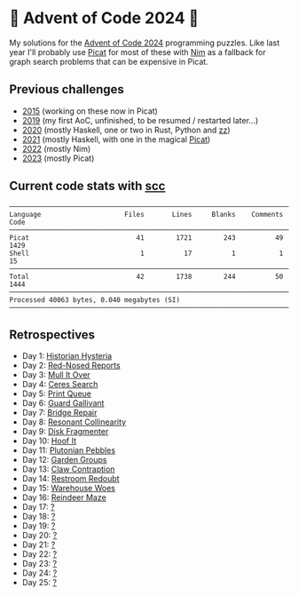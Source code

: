 # 🎄 Advent of Code 2024 🎄

My solutions for the [Advent of Code 2024](https://adventofcode.com/2024/) programming puzzles. Like last year I'll probably use [Picat](http://www.picat-lang.org) for most of these with [Nim](https://nim-lang.org) as a fallback for graph search problems that can be expensive in Picat.

## Previous challenges

* [2015](https://github.com/DestyNova/advent_of_code_2015) (working on these now in Picat)
* [2019](https://github.com/destynova/advent_of_code_2019) (my first AoC, unfinished, to be resumed / restarted later...)
* [2020](https://github.com/destynova/advent_of_code_2020) (mostly Haskell, one or two in Rust, Python and [zz](https://github.com/zetzit/zz))
* [2021](https://github.com/destynova/advent_of_code_2021) (mostly Haskell, with one in the magical [Picat](http://www.picat-lang.org))
* [2022](https://github.com/destynova/advent_of_code_2022) (mostly Nim)
* [2023](https://github.com/destynova/advent_of_code_2023) (mostly Picat)

## Current code stats with [scc](https://github.com/boyter/scc)

```
───────────────────────────────────────────────────────────────────────────────
Language                     Files       Lines     Blanks    Comments      Code
───────────────────────────────────────────────────────────────────────────────
Picat                           41        1721        243          49      1429
Shell                            1          17          1           1        15
───────────────────────────────────────────────────────────────────────────────
Total                           42        1738        244          50      1444
───────────────────────────────────────────────────────────────────────────────
Processed 40063 bytes, 0.040 megabytes (SI)
───────────────────────────────────────────────────────────────────────────────
```

## Retrospectives

* Day 1: [Historian Hysteria](https://github.com/DestyNova/advent_of_code_2024/blob/main/1)
* Day 2: [Red-Nosed Reports](https://github.com/DestyNova/advent_of_code_2024/blob/main/2)
* Day 3: [Mull It Over](https://github.com/DestyNova/advent_of_code_2024/blob/main/3)
* Day 4: [Ceres Search](https://github.com/DestyNova/advent_of_code_2024/blob/main/4)
* Day 5: [Print Queue](https://github.com/DestyNova/advent_of_code_2024/blob/main/5)
* Day 6: [Guard Gallivant](https://github.com/DestyNova/advent_of_code_2024/blob/main/6)
* Day 7: [Bridge Repair](https://github.com/DestyNova/advent_of_code_2024/blob/main/7)
* Day 8: [Resonant Collinearity](https://github.com/DestyNova/advent_of_code_2024/blob/main/8)
* Day 9: [Disk Fragmenter](https://github.com/DestyNova/advent_of_code_2024/blob/main/9)
* Day 10: [Hoof It](https://github.com/DestyNova/advent_of_code_2024/blob/main/10)
* Day 11: [Plutonian Pebbles](https://github.com/DestyNova/advent_of_code_2024/blob/main/11)
* Day 12: [Garden Groups](https://github.com/DestyNova/advent_of_code_2024/blob/main/12)
* Day 13: [Claw Contraption](https://github.com/DestyNova/advent_of_code_2024/blob/main/13)
* Day 14: [Restroom Redoubt](https://github.com/DestyNova/advent_of_code_2024/blob/main/14)
* Day 15: [Warehouse Woes](https://github.com/DestyNova/advent_of_code_2024/blob/main/15)
* Day 16: [Reindeer Maze](https://github.com/DestyNova/advent_of_code_2024/blob/main/16)
* Day 17: [?](https://github.com/DestyNova/advent_of_code_2024/blob/main/17)
* Day 18: [?](https://github.com/DestyNova/advent_of_code_2024/blob/main/18)
* Day 19: [?](https://github.com/DestyNova/advent_of_code_2024/blob/main/19)
* Day 20: [?](https://github.com/DestyNova/advent_of_code_2024/blob/main/20)
* Day 21: [?](https://github.com/DestyNova/advent_of_code_2024/blob/main/21)
* Day 22: [?](https://github.com/DestyNova/advent_of_code_2024/blob/main/22)
* Day 23: [?](https://github.com/DestyNova/advent_of_code_2024/blob/main/23)
* Day 24: [?](https://github.com/DestyNova/advent_of_code_2024/blob/main/24)
* Day 25: [?](https://github.com/DestyNova/advent_of_code_2024/blob/main/25)
